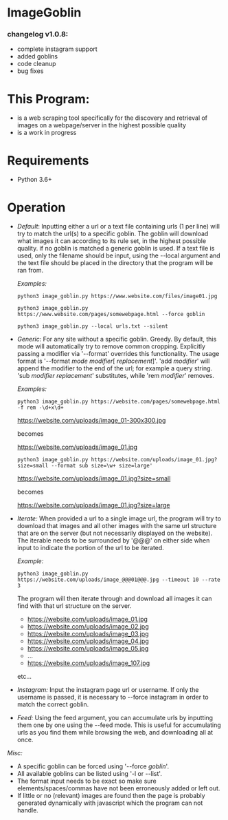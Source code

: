 
# ImageGoblin

### changelog v1.0.8:
+ complete instagram support
+ added goblins
+ code cleanup
+ bug fixes

# This Program:

+ is a web scraping tool specifically for the discovery and retrieval of images on a webpage/server in the highest possible quality
+ is a work in progress

# Requirements

+ Python 3.6+

# Operation

+ *Default*: Inputting either a url or a text file containing urls (1 per line) will try to match the url(s) to a specific goblin. The goblin will download what images it can according to its rule set, in the highest possible quality. if no goblin is matched a generic goblin is used. If a text file is used, only the filename should be input, using the --local argument and the text file should be placed in the directory that the program will be ran from.

  *Examples:*

  ```
  python3 image_goblin.py https://www.website.com/files/image01.jpg

  python3 image_goblin.py https://www.website.com/pages/somewebpage.html --force goblin

  python3 image_goblin.py --local urls.txt --silent
  ```

+ *Generic:* For any site without a specific goblin. Greedy. By default, this mode will automatically try to remove common cropping. Explicitly passing a modifier via '--format' overrides this functionality. The usage format is '--format _mode_ _modifier_[ _replacement_]'. 'add _modifier_' will append the modifier to the end of the url; for example a query string. 'sub _modifier_ _replacement_' substitutes, while 'rem _modifier_' removes.

  *Examples:*

  ```
  python3 image_goblin.py https://website.com/pages/somewebpage.html -f rem -\d+x\d+
  ```

  https://website.com/uploads/image_01-300x300.jpg

  becomes

  https://website.com/uploads/image_01.jpg


  ```
  python3 image_goblin.py https://website.com/uploads/image_01.jpg?size=small --format sub size=\w+ size=large'
  ```

  https://website.com/uploads/image_01.jpg?size=small

  becomes

  https://website.com/uploads/image_01.jpg?size=large

+ *Iterate:* When provided a url to a single image url, the program will try to download that images and all other images with the same url structure that are on the server (but not necessarily displayed on the website). The iterable needs to be surrounded by '@@@' on either side when input to indicate the portion of the url to be iterated.

  *Example:*

  ```
  python3 image_goblin.py https://website.com/uploads/image_@@@01@@@.jpg --timeout 10 --rate 3
  ```

  The program will then iterate through and download all images it can find with that url structure on the server.

  * https://website.com/uploads/image_01.jpg
  * https://website.com/uploads/image_02.jpg
  * https://website.com/uploads/image_03.jpg
  * https://website.com/uploads/image_04.jpg
  * https://website.com/uploads/image_05.jpg
  * ...
  * https://website.com/uploads/image_107.jpg

  etc...

+ *Instagram:* Input the instagram page url or username. If only the username is passed, it is necessary to --force instagram in order to match the correct goblin.

+ *Feed:* Using the feed argument, you can accumulate urls by inputting them one by one using the --feed mode. This is useful for accumulating urls as you find them while browsing the web, and downloading all at once.   

*Misc:*
  + A specific goblin can be forced using '--force _goblin_'.
  + All available goblins can be listed using '-l or --list'.
  + The format input needs to be exact so make sure elements/spaces/commas have not been erroneously added or left out.
  + If little or no (relevant) images are found then the page is probably generated dynamically with javascript which the program can not handle.
